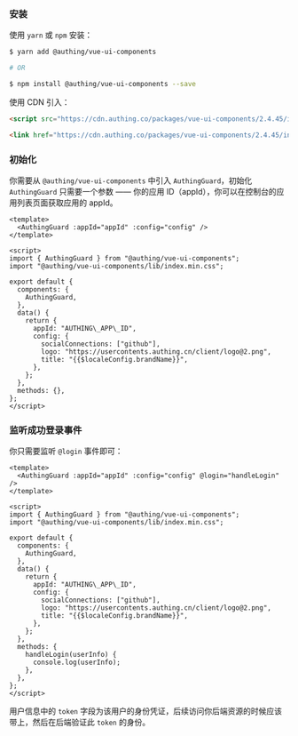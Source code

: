 ### 安装

使用 `yarn` 或 `npm` 安装：

```bash
$ yarn add @authing/vue-ui-components

# OR

$ npm install @authing/vue-ui-components --save
```

使用 CDN 引入：

```html
<script src="https://cdn.authing.co/packages/vue-ui-components/2.4.45/index.min.js"></script>

<link href="https://cdn.authing.co/packages/vue-ui-components/2.4.45/index.min.css" rel="stylesheet"></link>
```

### 初始化

你需要从 `@authing/vue-ui-components` 中引入 `AuthingGuard`，初始化 `AuthingGuard` 只需要一个参数 —— 你的应用 ID（appId），你可以在控制台的应用列表页面获取应用的 appId。

```vue
<template>
  <AuthingGuard :appId="appId" :config="config" />
</template>

<script>
import { AuthingGuard } from "@authing/vue-ui-components";
import "@authing/vue-ui-components/lib/index.min.css";

export default {
  components: {
    AuthingGuard,
  },
  data() {
    return {
      appId: "AUTHING\_APP\_ID",
      config: {
        socialConnections: ["github"],
        logo: "https://usercontents.authing.cn/client/logo@2.png",
        title: "{{$localeConfig.brandName}}",
      },
    };
  },
  methods: {},
};
</script>
```

### 监听成功登录事件

你只需要监听 `@login` 事件即可：

```vue
<template>
  <AuthingGuard :appId="appId" :config="config" @login="handleLogin" />
</template>

<script>
import { AuthingGuard } from "@authing/vue-ui-components";
import "@authing/vue-ui-components/lib/index.min.css";

export default {
  components: {
    AuthingGuard,
  },
  data() {
    return {
      appId: "AUTHING\_APP\_ID",
      config: {
        socialConnections: ["github"],
        logo: "https://usercontents.authing.cn/client/logo@2.png",
        title: "{{$localeConfig.brandName}}",
      },
    };
  },
  methods: {
    handleLogin(userInfo) {
      console.log(userInfo);
    },
  },
};
</script>
```

用户信息中的 `token` 字段为该用户的身份凭证，后续访问你后端资源的时候应该带上，然后在后端验证此 `token` 的身份。

